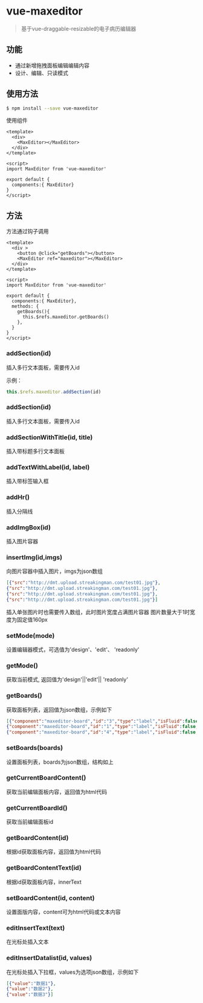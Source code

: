 # vue-maxeditor

> 基于vue-draggable-resizable的电子病历编辑器

## 功能

* 通过新增拖拽面板编辑编辑内容
* 设计、编辑、只读模式


## 使用方法

``` bash
$ npm install --save vue-maxeditor
```

使用组件

```vue
<template>
  <div>
    <MaxEditor></MaxEditor>
  </div>
</template>

<script>
import MaxEditor from 'vue-maxeditor'

export default {
  components:{ MaxEditor}
}
</script>
```

## 方法
方法通过钩子调用
```vue
<template>
  <div >
    <button @click="getBoards"></button>
    <MaxEditor ref="maxeditor"></MaxEditor>
  </div>
</template>

<script>
import MaxEditor from 'vue-maxeditor'

export default {
  components:{ MaxEditor},
  methods: {
    getBoards(){
      this.$refs.maxeditor.getBoards()
    },
  }
}
</script>
```

### addSection(id)
插入多行文本面板，需要传入id

示例：
```js
this.$refs.maxeditor.addSection(id)
```

### addSection(id)
插入多行文本面板，需要传入id

### addSectionWithTitle(id, title)
插入带标题多行文本面板

### addTextWithLabel(id, label) 
插入带标签输入框

### addHr() 
插入分隔线

### addImgBox(id)
插入图片容器

### insertImg(id,imgs)

向图片容器中插入图片，imgs为json数组

```json
[{"src":"http://dmt.upload.streakingman.com/test01.jpg"},
{"src":"http://dmt.upload.streakingman.com/test01.jpg"},
{"src":"http://dmt.upload.streakingman.com/test01.jpg"},
{"src":"http://dmt.upload.streakingman.com/test01.jpg"}]
```
插入单张图片时也需要传入数组，此时图片宽度占满图片容器
图片数量大于1时宽度为固定值160px

###

###


### setMode(mode)
设置编辑器模式，可选值为'design'、'edit'、 'readonly'

### getMode()
获取当前模式, 返回值为'design'||'edit'|| 'readonly'

### getBoards()
获取面板列表，返回值为json数组，示例如下

```json
[{"component":"maxeditor-board","id":"3","type":"label","isFluid":false,"title":null,"label":"3","x":75,"z":1025,"width":100,"height":25,"y":75,"w":100,"h":50},
{"component":"maxeditor-board","id":"1","type":"label","isFluid":false,"title":null,"label":"1","x":275,"z":1025,"width":100,"height":25,"y":75,"w":100,"h":50},
{"component":"maxeditor-board","id":"4","type":"label","isFluid":false,"title":null,"label":"4","x":475,"z":1025,"width":100,"height":25,"y":75,"w":100,"h":50}]
```

### setBoards(boards)
设置面板列表，boards为json数组，结构如上

### getCurrentBoardContent()
获取当前编辑面板内容，返回值为html代码

### getCurrentBoardId()
获取当前编辑面板id

### getBoardContent(id)
根据id获取面板内容，返回值为html代码

### getBoardContentText(id)
根据id获取面板内容，innerText

### setBoardContent(id, content)
设置面版内容，content可为html代码或文本内容

### editInsertText(text)
在光标处插入文本

### editInsertDatalist(id, values)
在光标处插入下拉框，values为选项json数组，示例如下

```json
[{"value":"数据1"},
{"value":"数据2"},
{"value":"数据3"}]
```



